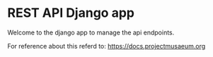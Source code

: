 # REST API Django app
Welcome to the django app to manage the api endpoints.


For reference about this referd to:
https://docs.projectmusaeum.org
